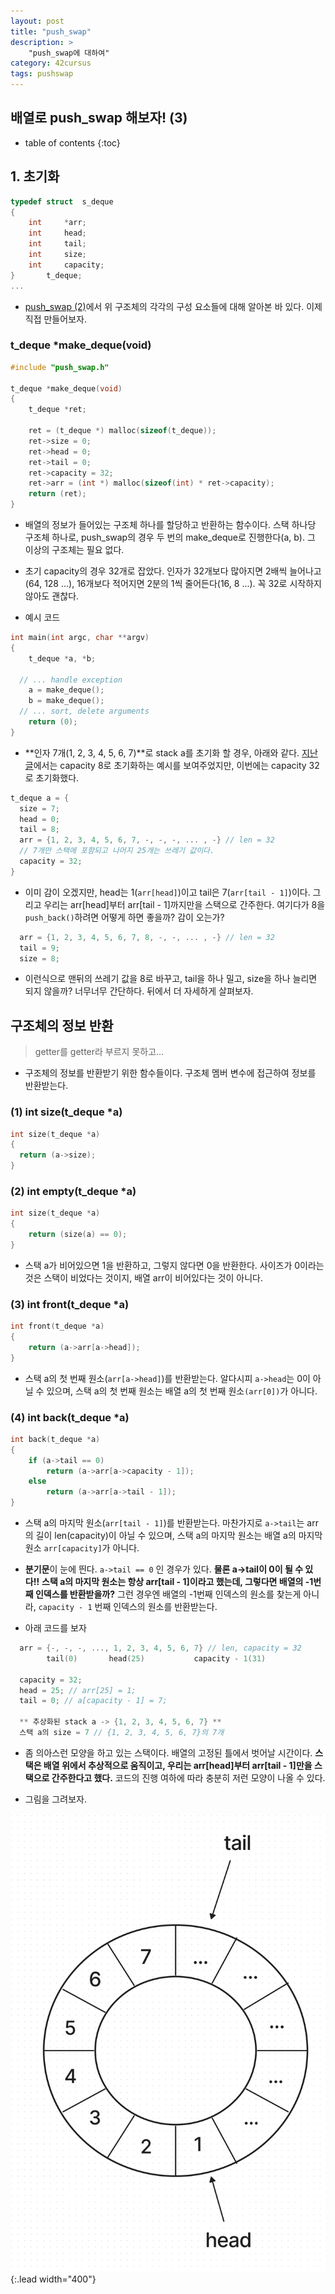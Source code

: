 ```yaml
---
layout: post
title: "push_swap"
description: >
    "push_swap에 대하여"
category: 42cursus
tags: pushswap
---
```

## 배열로 push_swap 해보자! (3)

* table of contents
{:toc}

## 1. 초기화

~~~c
typedef struct	s_deque
{
	int		*arr;
	int		head;
	int		tail;
	int		size;
	int		capacity;
}		t_deque;
...
~~~

- [push_swap (2)](https://espebaum.github.io/42cursus/push-swap-2.html)에서 위 구조체의 각각의 구성 요소들에 대해 알아본 바 있다. 이제 직접 만들어보자.

### t_deque *make_deque(void)
~~~c
#include "push_swap.h"

t_deque	*make_deque(void)
{
	t_deque	*ret;

	ret = (t_deque *) malloc(sizeof(t_deque));
	ret->size = 0;
	ret->head = 0;
	ret->tail = 0;
	ret->capacity = 32;
	ret->arr = (int *) malloc(sizeof(int) * ret->capacity);
	return (ret);
}
~~~

- 배열의 정보가 들어있는 구조체 하나를 할당하고 반환하는 함수이다. 스택 하나당 구조체 하나로, push_swap의 경우 두 번의 make_deque로 진행한다(a, b). 그 이상의 구조체는 필요 없다.

- 초기 capacity의 경우 32개로 잡았다. 인자가 32개보다 많아지면 2배씩 늘어나고(64, 128 ...), 16개보다 적어지면 2분의 1씩 줄어든다(16, 8 ...). 꼭 32로 시작하지 않아도 괜찮다.


- 예시 코드
~~~c
int	main(int argc, char **argv)
{
	t_deque	*a, *b;

  // ... handle exception
	a = make_deque();
	b = make_deque();
  // ... sort, delete arguments
	return (0);
}
~~~

- **인자 7개(1, 2, 3, 4, 5, 6, 7)**로 stack a를 초기화 할 경우, 아래와 같다. [지난 글](https://espebaum.github.io/42cursus/push-swap-2.html)에서는 capacity 8로 초기화하는 예시를 보여주었지만, 이번에는 capacity 32로 초기화했다.

~~~c
t_deque a = {
  size = 7;
  head = 0;
  tail = 8;
  arr = {1, 2, 3, 4, 5, 6, 7, -, -, -, ... , -} // len = 32
  // 7개만 스택에 포함되고 나머지 25개는 쓰레기 값이다.
  capacity = 32;
}
~~~

- 이미 감이 오겠지만, head는 1(`arr[head]`)이고 tail은 7(`arr[tail - 1]`)이다. 그리고 우리는 arr[head]부터 arr[tail - 1]까지만을 스택으로 간주한다. 여기다가 8을  `push_back()`하려면 어떻게 하면 좋을까? 감이 오는가?

~~~c
  arr = {1, 2, 3, 4, 5, 6, 7, 8, -, -, ... , -} // len = 32
  tail = 9;
  size = 8;
~~~

- 이런식으로 맨뒤의 쓰레기 값을 8로 바꾸고, tail을 하나 밀고, size을 하나 늘리면 되지 않을까? 너무너무 간단하다. 뒤에서 더 자세하게 살펴보자.


## 구조체의 정보 반환

> getter를 getter라 부르지 못하고... 

- 구조체의 정보를 반환받기 위한 함수들이다. 구조체 멤버 변수에 접근하여 정보를 반환받는다.
### (1) int size(t_deque *a)
~~~c
int	size(t_deque *a)
{
  return (a->size);
}
~~~

### (2) int empty(t_deque *a)
~~~c
int	size(t_deque *a)
{
	return (size(a) == 0);
}
~~~
- 스택 a가 비어있으면 1을 반환하고, 그렇지 않다면 0을 반환한다. 사이즈가 0이라는 것은 스택이 비었다는 것이지, 배열 arr이 비어있다는 것이 아니다.

### (3) int front(t_deque *a)
~~~c
int	front(t_deque *a)
{
	return (a->arr[a->head]);
}
~~~
- 스택 a의 첫 번째 원소(`arr[a->head]`)를 반환받는다. 알다시피 `a->head`는 0이 아닐 수 있으며, 스택 a의 첫 번째 원소는 배열 a의 첫 번째 원소`(arr[0])`가 아니다.

### (4) int back(t_deque *a)
~~~c
int	back(t_deque *a)
{
	if (a->tail == 0)
		return (a->arr[a->capacity - 1]);
	else
		return (a->arr[a->tail - 1]);
}
~~~
- 스택 a의 마지막 원소(`arr[tail - 1]`)를 반환받는다. 마찬가지로 `a->tail`는 arr의 길이 len(capacity)이 아닐 수 있으며, 스택 a의 마지막 원소는 배열 a의 마지막 원소 `arr[capacity]`가 아니다.

- **분기문**이 눈에 띈다. `a->tail == 0` 인 경우가 있다. **물론 a->tail이 0이 될 수 있다!!** **스택 a의 마지막 원소는 항상 arr[tail - 1]이라고 했는데, 그렇다면 배열의 -1번째 인덱스를 반환받을까?** 그런 경우엔 배열의 -1번째 인덱스의 원소를 찾는게 아니라, `capacity - 1` 번째 인덱스의 원소를 반환받는다.<br> 

- 아래 코드를 보자 
~~~c
  arr = {-, -, -, ..., 1, 2, 3, 4, 5, 6, 7} // len, capacity = 32
        tail(0)       head(25)           capacity - 1(31)
 
  capacity = 32;
  head = 25; // arr[25] = 1;
  tail = 0; // a[capacity - 1] = 7;

  ** 추상화된 stack a -> {1, 2, 3, 4, 5, 6, 7} **
  스택 a의 size = 7 // {1, 2, 3, 4, 5, 6, 7}의 7개
~~~

- 좀 의아스런 모양을 하고 있는 스택이다. 배열의 고정된 틀에서 벗어날 시간이다. **스택은 배열 위에서 추상적으로 움직이고, 우리는 arr[head]부터 arr[tail - 1]만을 스택으로 간주한다고 했다.** 코드의 진행 여하에 따라 충분히 저런 모양이 나올 수 있다.

- 그림을 그려보자.

![circular queue 2](/assets/img/push_swap/circular-queue2.png){:.lead width="400"} 